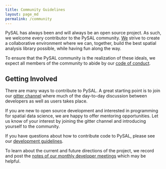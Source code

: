 ```yaml
---
title: Community Guidelines
layout: page_md
permalink: /community
---
```


PySAL has always been and will always be an open source project. As such, we welcome every contributor to the PySAL community. [We](about) strive to create a collaborative environment where we can, together, build the best spatial analysis library possible, while having fun along the way.

To ensure that the PySAL community is the realization of these ideals, we expect all members of the community to abide by our [code of conduct](https://github.com/pysal/governance/blob/master/conduct/code_of_conduct.rst).

## Getting Involved

There are many ways to contribute to PySAL. A great starting point is to join our [gitter channel](https://gitter.im/pysal/pysal) where much of the day-to-day discussion between developers as well as users takes place.

If you are new to open source development and interested in programming for spatial data science, we are happy to offer mentoring opportunities. Let us know of your interest by joining the gitter channel and introducing yourself to the community.

If you have questions about how to contribute code to PySAL, please see our [development guidelines](https://github.com/pysal/pysal/wiki).

To learn about the current and future directions of the project, we record  and post the [notes of our monthly developer meetings](https://github.com/pysal/pysal/wiki/Developer-meetings) which may be helpful.
